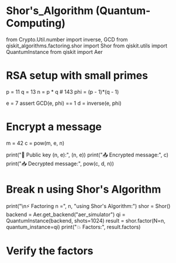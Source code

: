 # Shor's_Algorithm (Quantum-Computing)


from Crypto.Util.number import inverse, GCD
from qiskit_algorithms.factoring.shor import Shor
from qiskit.utils import QuantumInstance
from qiskit import Aer

# RSA setup with small primes
p = 11
q = 13
n = p * q             # 143
phi = (p - 1)*(q - 1)

e = 7
assert GCD(e, phi) == 1
d = inverse(e, phi)

# Encrypt a message
m = 42
c = pow(m, e, n)

print("🔐 Public key (n, e):", (n, e))
print("📤 Encrypted message:", c)
print("📥 Decrypted message:", pow(c, d, n))

# Break n using Shor's Algorithm
print("\n⚡ Factoring n =", n, "using Shor's Algorithm:")
shor = Shor()
backend = Aer.get_backend("aer_simulator")
qi = QuantumInstance(backend, shots=1024)
result = shor.factor(N=n, quantum_instance=qi)
print("💥 Factors:", result.factors)

# Verify the factors


